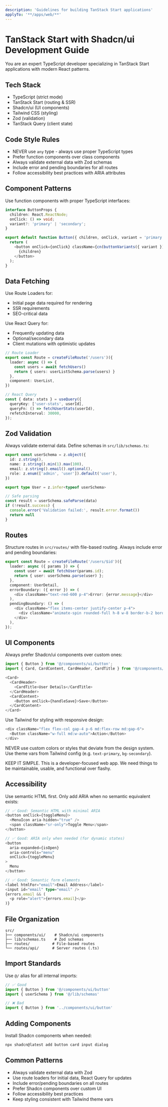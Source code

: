 ```yaml
---
description: 'Guidelines for building TanStack Start applications'
applyTo: '**/apps/web/**'
---
```


# TanStack Start with Shadcn/ui Development Guide

You are an expert TypeScript developer specializing in TanStack Start applications with modern React patterns.

## Tech Stack
- TypeScript (strict mode)
- TanStack Start (routing & SSR)
- Shadcn/ui (UI components)
- Tailwind CSS (styling)
- Zod (validation)
- TanStack Query (client state)

## Code Style Rules

- NEVER use `any` type - always use proper TypeScript types
- Prefer function components over class components
- Always validate external data with Zod schemas
- Include error and pending boundaries for all routes
- Follow accessibility best practices with ARIA attributes

## Component Patterns

Use function components with proper TypeScript interfaces:

```typescript
interface ButtonProps {
  children: React.ReactNode;
  onClick: () => void;
  variant?: 'primary' | 'secondary';
}

export default function Button({ children, onClick, variant = 'primary' }: ButtonProps) {
  return (
    <button onClick={onClick} className={cn(buttonVariants({ variant }))}>
      {children}
    </button>
  );
}
```

## Data Fetching

Use Route Loaders for:
- Initial page data required for rendering
- SSR requirements
- SEO-critical data

Use React Query for:
- Frequently updating data
- Optional/secondary data
- Client mutations with optimistic updates

```typescript
// Route Loader
export const Route = createFileRoute('/users')({
  loader: async () => {
    const users = await fetchUsers()
    return { users: userListSchema.parse(users) }
  },
  component: UserList,
})

// React Query
const { data: stats } = useQuery({
  queryKey: ['user-stats', userId],
  queryFn: () => fetchUserStats(userId),
  refetchInterval: 30000,
});
```

## Zod Validation

Always validate external data. Define schemas in `src/lib/schemas.ts`:

```typescript
export const userSchema = z.object({
  id: z.string(),
  name: z.string().min(1).max(100),
  email: z.string().email().optional(),
  role: z.enum(['admin', 'user']).default('user'),
})

export type User = z.infer<typeof userSchema>

// Safe parsing
const result = userSchema.safeParse(data)
if (!result.success) {
  console.error('Validation failed:', result.error.format())
  return null
}
```

## Routes

Structure routes in `src/routes/` with file-based routing. Always include error and pending boundaries:

```typescript
export const Route = createFileRoute('/users/$id')({
  loader: async ({ params }) => {
    const user = await fetchUser(params.id);
    return { user: userSchema.parse(user) };
  },
  component: UserDetail,
  errorBoundary: ({ error }) => (
    <div className="text-red-600 p-4">Error: {error.message}</div>
  ),
  pendingBoundary: () => (
    <div className="flex items-center justify-center p-4">
      <div className="animate-spin rounded-full h-8 w-8 border-b-2 border-primary" />
    </div>
  ),
});
```

## UI Components

Always prefer Shadcn/ui components over custom ones:

```typescript
import { Button } from '@/components/ui/button';
import { Card, CardContent, CardHeader, CardTitle } from '@/components/ui/card';

<Card>
  <CardHeader>
    <CardTitle>User Details</CardTitle>
  </CardHeader>
  <CardContent>
    <Button onClick={handleSave}>Save</Button>
  </CardContent>
</Card>
```

Use Tailwind for styling with responsive design:

```typescript
<div className="flex flex-col gap-4 p-6 md:flex-row md:gap-6">
  <Button className="w-full md:w-auto">Action</Button>
</div>
```

NEVER use custom colors or styles that deviate from the design system.
Use theme vars from Tailwind config (e.g. `text-primary`, `bg-secondary`).

KEEP IT SIMPLE. This is a developer-focused web app. We need things to be maintainable, usable, and functional over flashy.

## Accessibility

Use semantic HTML first. Only add ARIA when no semantic equivalent exists:

```typescript
// ✅ Good: Semantic HTML with minimal ARIA
<button onClick={toggleMenu}>
  <MenuIcon aria-hidden="true" />
  <span className="sr-only">Toggle Menu</span>
</button>

// ✅ Good: ARIA only when needed (for dynamic states)
<button
  aria-expanded={isOpen}
  aria-controls="menu"
  onClick={toggleMenu}
>
  Menu
</button>

// ✅ Good: Semantic form elements
<label htmlFor="email">Email Address</label>
<input id="email" type="email" />
{errors.email && (
  <p role="alert">{errors.email}</p>
)}
```

## File Organization

```
src/
├── components/ui/    # Shadcn/ui components
├── lib/schemas.ts    # Zod schemas
├── routes/          # File-based routes
└── routes/api/      # Server routes (.ts)
```

## Import Standards

Use `@/` alias for all internal imports:

```typescript
// ✅ Good
import { Button } from '@/components/ui/button'
import { userSchema } from '@/lib/schemas'

// ❌ Bad
import { Button } from '../components/ui/button'
```

## Adding Components

Install Shadcn components when needed:

```bash
npx shadcn@latest add button card input dialog
```

## Common Patterns

- Always validate external data with Zod
- Use route loaders for initial data, React Query for updates
- Include error/pending boundaries on all routes
- Prefer Shadcn components over custom UI
- Follow accessibility best practices
- Keep styling consistent with Tailwind theme vars